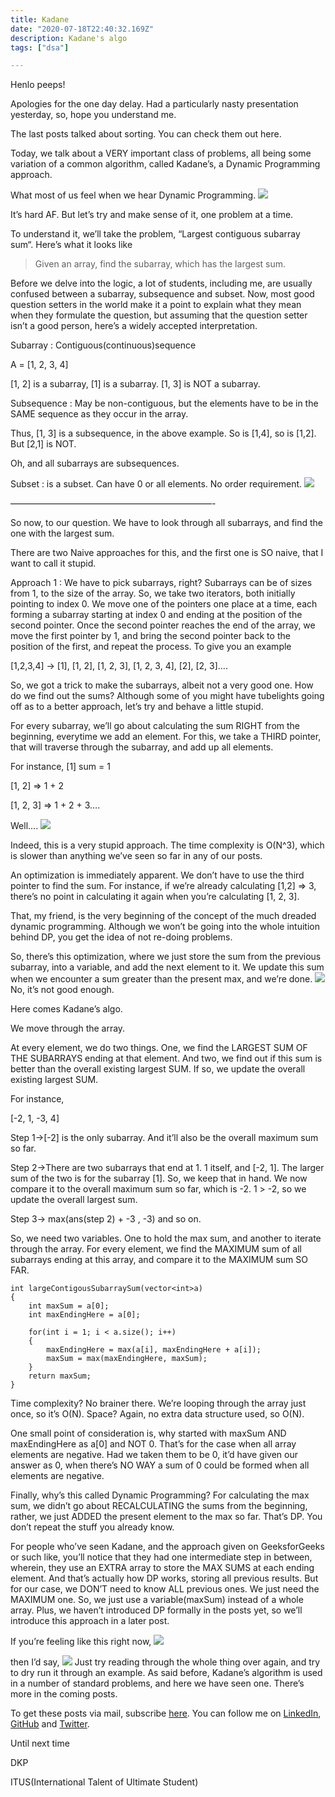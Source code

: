 ```yaml
---
title: Kadane
date: "2020-07-18T22:40:32.169Z"
description: Kadane's algo
tags: ["dsa"]

---
```


Henlo peeps!

Apologies for the one day delay. Had a particularly nasty presentation yesterday, so, hope you understand me.

The last posts talked about sorting. You can check them out here.

Today, we talk about a VERY important class of problems, all being some variation of a common algorithm, called Kadane’s, a Dynamic Programming approach.

What most of us feel when we hear Dynamic Programming.
![](./afraid.jpg)

It’s hard AF. But let’s try and make sense of it, one problem at a time.

To understand it, we’ll take the problem, “Largest contiguous subarray sum“. Here’s what it looks like

> Given an array, find the subarray, which has the largest sum.

Before we delve into the logic, a lot of students, including me, are usually confused between a subarray, subsequence and subset. Now, most good question setters in the world make it a point to explain what they mean when they formulate the question, but assuming that the question setter isn’t a good person, here’s a widely accepted interpretation.

Subarray : Contiguous(continuous)sequence

A = [1, 2, 3, 4]

[1, 2] is a subarray, [1] is a subarray. [1, 3] is NOT a subarray.

Subsequence : May be non-contiguous, but the elements have to be in the SAME sequence as they occur in the array.

Thus, [1, 3] is a subsequence, in the above example. So is [1,4], so is [1,2]. But [2,1] is NOT.

Oh, and all subarrays are subsequences. 

Subset : is a subset. Can have 0 or all elements. No order requirement.
![](./malum.jpg)

———————————————————————-

So now, to our question. We have to look through all subarrays, and find the one with the largest sum.

There are two Naive approaches for this, and the first one is SO naive, that I want to call it stupid.

Approach 1 : We have to pick subarrays, right? Subarrays can be of sizes from 1, to the size of the array. So, we take two iterators, both initially pointing to index 0. We move one of the pointers one place at a time, each forming a subarray starting at index 0 and ending at the position of the second pointer. Once the second pointer reaches the end of the array, we move the first pointer by 1, and bring the second pointer back to the position of the first, and repeat the process. To give you an example

[1,2,3,4] -> [1], [1, 2], [1, 2, 3], [1, 2, 3, 4], [2], [2, 3]….

So, we got a trick to make the subarrays, albeit not a very good one. How do we find out the sums? Although some of you might have tubelights going off as to a better approach, let’s try and behave a little stupid.

For every subarray, we’ll go about calculating the sum RIGHT from the beginning, everytime we add an element. For this, we take a THIRD pointer, that will traverse through the subarray, and add up all elements.

For instance, [1] sum = 1

[1, 2] => 1 + 2

[1, 2, 3] => 1 + 2 + 3….

Well….
![](./stupid.jpg)

Indeed, this is a very stupid approach. The time complexity is O(N^3), which is slower than anything we’ve seen so far in any of our posts. 

An optimization is immediately apparent. We don’t have to use the third pointer to find the sum. For instance, if we’re already calculating [1,2] => 3, there’s no point in calculating it again when you’re calculating [1, 2, 3].

That, my friend, is the very beginning of the concept of the much dreaded dynamic programming. Although we won’t be going into the whole intuition behind DP, you get the idea of not re-doing problems.

So, there’s this optimization, where we just store the sum from the previous subarray, into a variable, and add the next element to it. We update this sum when we encounter a sum greater than the present max, and we’re done.
![](./good-enough.jpg)
No, it’s not good enough. 

Here comes Kadane’s algo.

We move through the array.

At every element, we do two things. One, we find the LARGEST SUM OF THE SUBARRAYS ending at that element. And two, we find out if this sum is better than the overall existing largest SUM. If so, we update the overall existing largest SUM.

For instance, 

[-2, 1, -3, 4]

Step 1->[-2] is the only subarray. And it’ll also be the overall maximum sum so far.

Step 2->There are two subarrays that end at 1. 1 itself, and [-2, 1]. The larger sum of the two is for the subarray [1]. So, we keep that in hand. We now compare it to the overall maximum sum so far, which is -2. 1 > -2, so we update the overall largest sum.

Step 3-> max(ans(step 2) + -3 , -3) and so on.

So, we need two variables. One to hold the max sum, and another to iterate through the array. For every element, we find the MAXIMUM sum of all subarrays ending at this array, and compare it to the MAXIMUM sum SO FAR. 

```
int largeContigousSubarraySum(vector<int>a)
{
	int maxSum = a[0];
  	int maxEndingHere = a[0];
  	
  	for(int i = 1; i < a.size(); i++)
    {
    	maxEndingHere = max(a[i], maxEndingHere + a[i]);
      	maxSum = max(maxEndingHere, maxSum);
    }
  	return maxSum;
}
```

Time complexity? No brainer there. We’re looping through the array just once, so it’s O(N). Space? Again, no extra data structure used, so O(N).

One small point of consideration is, why started with maxSum AND maxEndingHere as a[0] and NOT 0. That’s for the case when all array elements are negative. Had we taken them to be 0, it’d have given our answer as 0, when there’s NO WAY a sum of 0 could be formed when all elements are negative.

Finally, why’s this called Dynamic Programming? For calculating the max sum, we didn’t go about RECALCULATING the sums from the beginning, rather, we just ADDED the present element to the max so far. That’s DP. You don’t repeat the stuff you already know. 

For people who’ve seen Kadane, and the approach given on GeeksforGeeks or such like, you’ll notice that they had one intermediate step in between, wherein, they use an EXTRA array to store the MAX SUMS at each ending element. And that’s actually how DP works, storing all previous results. But for our case, we DON’T need to know ALL previous ones. We just need the MAXIMUM one. So, we just use a variable(maxSum) instead of a whole array. Plus, we haven’t introduced DP formally in the posts yet, so we’ll introduce this approach in a later post.

If you’re feeling like this right now,
![](./confusion.jpg)

then I’d say,
![](./andrew-ng.jpeg)
Just try reading through the whole thing over again, and try to dry run it through an example. As said before, Kadane’s algorithm is used in a number of standard problems, and here we have seen one. There’s more in the coming posts.

To get these posts via mail, subscribe [here](https://dkprobescode.substack.com/subscribe). You can follow me on [LinkedIn](https://linkedin.com/in/dkp1903), [GitHub](https://github.com/dkp1903) and [Twitter](https://twitter.com/dkp1903).

Until next time

DKP

ITUS(International Talent of Ultimate Student)